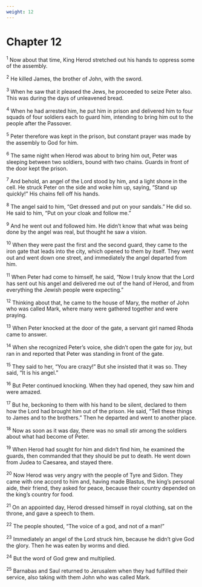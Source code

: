 ```yaml
---
weight: 12
---
```


# Chapter 12

<sup>1</sup> Now about that time, King Herod stretched out his hands to oppress some of the assembly. 

<sup>2</sup> He killed James, the brother of John, with the sword. 

<sup>3</sup> When he saw that it pleased the Jews, he proceeded to seize Peter also. This was during the days of unleavened bread. 

<sup>4</sup> When he had arrested him, he put him in prison and delivered him to four squads of four soldiers each to guard him, intending to bring him out to the people after the Passover. 

<sup>5</sup> Peter therefore was kept in the prison, but constant prayer was made by the assembly to God for him. 

<sup>6</sup> The same night when Herod was about to bring him out, Peter was sleeping between two soldiers, bound with two chains. Guards in front of the door kept the prison. 

<sup>7</sup> And behold, an angel of the Lord stood by him, and a light shone in the cell. He struck Peter on the side and woke him up, saying, “Stand up quickly!” His chains fell off his hands. 

<sup>8</sup> The angel said to him, “Get dressed and put on your sandals.” He did so. He said to him, “Put on your cloak and follow me.” 

<sup>9</sup> And he went out and followed him. He didn’t know that what was being done by the angel was real, but thought he saw a vision. 

<sup>10</sup> When they were past the first and the second guard, they came to the iron gate that leads into the city, which opened to them by itself. They went out and went down one street, and immediately the angel departed from him. 

<sup>11</sup> When Peter had come to himself, he said, “Now I truly know that the Lord has sent out his angel and delivered me out of the hand of Herod, and from everything the Jewish people were expecting.” 

<sup>12</sup> Thinking about that, he came to the house of Mary, the mother of John who was called Mark, where many were gathered together and were praying. 

<sup>13</sup> When Peter knocked at the door of the gate, a servant girl named Rhoda came to answer. 

<sup>14</sup> When she recognized Peter’s voice, she didn’t open the gate for joy, but ran in and reported that Peter was standing in front of the gate. 

<sup>15</sup> They said to her, “You are crazy!” But she insisted that it was so. They said, “It is his angel.” 

<sup>16</sup> But Peter continued knocking. When they had opened, they saw him and were amazed. 

<sup>17</sup> But he, beckoning to them with his hand to be silent, declared to them how the Lord had brought him out of the prison. He said, “Tell these things to James and to the brothers.” Then he departed and went to another place. 

<sup>18</sup> Now as soon as it was day, there was no small stir among the soldiers about what had become of Peter. 

<sup>19</sup> When Herod had sought for him and didn’t find him, he examined the guards, then commanded that they should be put to death. He went down from Judea to Caesarea, and stayed there. 

<sup>20</sup> Now Herod was very angry with the people of Tyre and Sidon. They came with one accord to him and, having made Blastus, the king’s personal aide, their friend, they asked for peace, because their country depended on the king’s country for food. 

<sup>21</sup> On an appointed day, Herod dressed himself in royal clothing, sat on the throne, and gave a speech to them. 

<sup>22</sup> The people shouted, “The voice of a god, and not of a man!” 

<sup>23</sup> Immediately an angel of the Lord struck him, because he didn’t give God the glory. Then he was eaten by worms and died. 

<sup>24</sup> But the word of God grew and multiplied. 

<sup>25</sup> Barnabas and Saul returned to Jerusalem when they had fulfilled their service, also taking with them John who was called Mark. 


